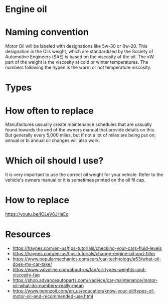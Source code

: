 # Engine oil

# Naming convention
Motor Oil will be labeled with designations like 5w-30 or 0w-20. This designation is the Oils weight, which are standardized by the Society of Automotive Engineers (SAE) is based on the viscosity of the oil. The xW part of the weight is the viscosity at cold or winter temperatures. The numbers following the hypen is the warm or hot temperature viscosity. 
# Types

# How often to replace
Manufactures ussually create maintenance schedules that are ussually found towards the end of the owners manual that provide details on this. But generally every 5,000 miles, but if not a lot of miles are being put on; annual or bi annual oil changes will also work.

# Which oil should I use?
It is very important to use the correct oil weight for your vehicle. Refer to the vehicle's owners manual or it is sometimes printed on the oil fil cap.

# How to replace
https://youtu.be/IOLeV6JHaEo


# Resources
* https://haynes.com/en-us/tips-tutorials/checking-your-cars-fluid-levels
* https://haynes.com/en-us/tips-tutorials/change-engine-oil-and-filter
* https://www.popularmechanics.com/cars/car-technology/a53/what-oil-does-my-car-take/
* https://www.valvoline.com/about-us/faq/oil-types-weights-and-viscosity-faq
* https://shop.advanceautoparts.com/r/advice/car-maintenance/motor-oil-what-do-numbers-really-mean
* https://www.pennzoil.com/en_us/education/know-your-oil/types-of-motor-oil-and-recommended-use.html
